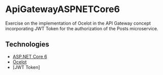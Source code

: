 # ApiGatewayASPNETCore6

Exercise on the implementation of Ocelot in the API Gateway concept incorporating JWT Token for the authorization of the Posts microservice.

## Technologies

* [ASP.NET Core 6](https://docs.microsoft.com/en-us/aspnet/core/introduction-to-aspnet-core)
* [Ocelot](https://github.com/ThreeMammals/Ocelot)
* [JWT Token]